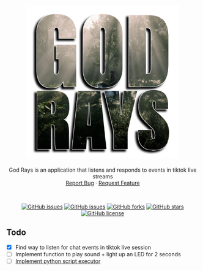 <br />
<p align="center">
  <a href="https://github.com/bocodes/God-Rays">
    <div align="center" style="font-size: 30px"><img src="public/images/logo.png" height="400px" /></div>
  </a>

  <p align="center">
    God Rays is an application that listens and responds to events in tiktok live streams
    <br />
    <a href="https://github.com/bocodes/God-Rays/issues">Report Bug</a>
    ·
    <a href="https://github.com/bocodes/God-Rays/issues">Request Feature</a>
  </p>
</p>
<br>

<div style="text-align: center">

<!-- https://github.com/waldo-vision/waldo.desktop.app/graphs/contributors -->
[![GitHub issues](https://img.shields.io/github/contributors/bocodes/God-Rays?style=flat-square)](https://github.com/bocodes/God-Rays/graphs/contributers)
[![GitHub issues](https://img.shields.io/github/issues/bocodes/God-Rays?style=flat-square)](https://github.com/bocodes/God-Rays/issues)
[![GitHub forks](https://img.shields.io/github/forks/bocodes/God-Rays?style=flat-square)](https://github.com/bocodes/God-Rays/network)
[![GitHub stars](https://img.shields.io/github/stars/bocodes/God-Rays?style=flat-square)](https://github.com/bocodes/God-Rays/stargazers)
[![GitHub license](https://img.shields.io/github/license/bocodes/God-Rays?style=flat-square)](https://github.com/bocodes/God-Rays)

</div>



## Todo
- [x] Find way to listen for chat events in tiktok live session
- [ ] Implement function to play sound + light up an LED for 2 seconds
- [ ] [Implement python script executor](https://stackoverflow.com/a/23452742/10082088)

